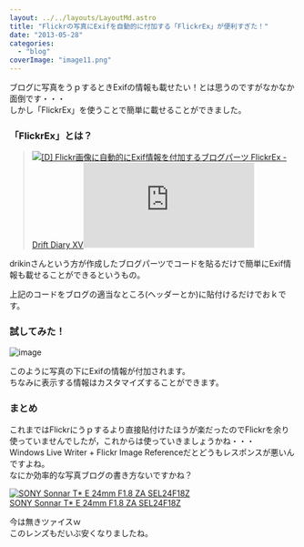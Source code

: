 ```yaml
---
layout: ../../layouts/LayoutMd.astro
title: "Flickrの写真にExifを自動的に付加する「FlickrEx」が便利すぎた！"
date: "2013-05-28"
categories: 
  - "blog"
coverImage: "image11.png"
---
```


ブログに写真をうｐするときExifの情報も載せたい！とは思うのですがなかなか面倒です・・・  
しかし「FlickrEx」を使うことで簡単に載せることができました。

### 「FlickrEx」とは？

> [![](http://capture.heartrails.com/150x130/shadow?http://blog.drikin.com/2013/02/flickrex.html)](http://blog.drikin.com/2013/02/flickrex.html)[\[D\] Flickr画像に自動的にExif情報を付加するブログパーツ FlickrEx - Drift Diary XV](http://blog.drikin.com/2013/02/flickrex.html)[![](http://b.hatena.ne.jp/entry/image/http://blog.drikin.com/2013/02/flickrex.html)](http://b.hatena.ne.jp/entry/http://blog.drikin.com/2013/02/flickrex.html)

drikinさんという方が作成したブログパーツでコードを貼るだけで簡単にExif情報も載せることができるというもの。

> <script type="text/javascript">  
>     //var FLICKREX\_API\_KEY = "18c9f79a96fd34c3b3f16a93fb0a5d3c";  
>     //var FLICKREX\_EXIF\_FORMAT = "%camera% / %Focal Length% / f/%aperture% / ISO %ISO Speed% / %Exposure% sec / %Exposure Bias% EV / %Software%";  
>     //var FLICKREX\_EXIF\_JQUERY\_SELECTOR = "#content img";  
> </script>  
> <script>(window.jQuery && parseFloat(window.jQuery().jquery) > 1.5) || document.write('<script src="//flickrex.drikin.com/stable/vendor/jquery-1.9.0.min.js"><\\/script>')</script>  
> <script src="//flickrex.drikin.com/stable/flickrex.min.js"></script>  
> <script src="//flickrex.drikin.com/stable/exifex.min.js"></script>

上記のコードをブログの適当なところ(ヘッダーとか)に貼付けるだけでおｋです。

### 試してみた！

![image](/archive/images/image11.png "image")

このように写真の下にExifの情報が付加されます。  
ちなみに表示する情報はカスタマイズすることができます。

### まとめ

これまではFlickrにうｐするより直接貼付けたほうが楽だったのでFlickrを余り使っていませんでしたが，これからは使っていきましょうかね・・・  
Windows Live Writer + Flickr Image Referenceだとどうもレスポンスが悪いんですよね。  
なにか効率的な写真ブログの書き方ないですかね？

[![SONY Sonnar T* E 24mm F1.8 ZA SEL24F18Z](/archive/images/410KeggzDDL._SL160_.jpg)  
SONY Sonnar T\* E 24mm F1.8 ZA SEL24F18Z  
](https://www.amazon.co.jp/exec/obidos/ASIN/B006HC8D04/mizuka123-22/ref=nosim)

今は無きツァイスｗ  
このレンズもだいぶ安くなりましたね。
